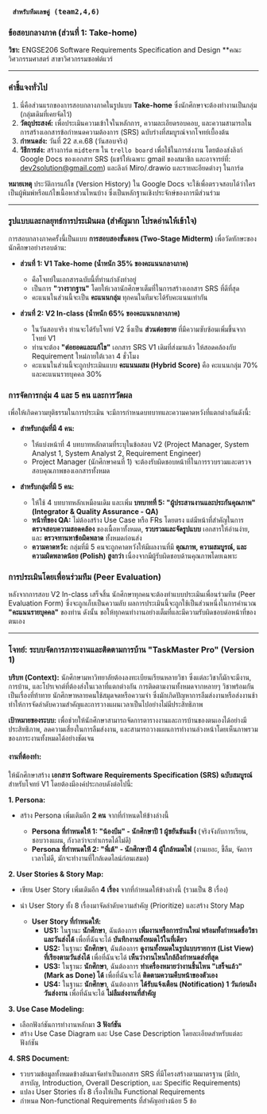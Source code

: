 ### **` สำหรับทีมเลขคู่ (team2,4,6)`**
### **ข้อสอบกลางภาค (ส่วนที่ 1: Take-home)**
**วิชา:** ENGSE206 Software Requirements Specification and Design
**คณะวิศวกรรมศาสตร์  สาขาวิศวกรรมซอฟต์แวร์

---

### **คำชี้แจงทั่วไป**
1.  นี่คือส่วนแรกของการสอบกลางภาคในรูปแบบ **Take-home** ซึ่งนักศึกษาจะต้องทำงานเป็นกลุ่ม (กลุ่มเดิมที่เคยจัดไว้)
2.  **วัตถุประสงค์:** เพื่อประเมินความเข้าใจในหลักการ, ความละเอียดรอบคอบ, และความสามารถในการสร้างเอกสารข้อกำหนดความต้องการ (SRS) ฉบับร่างที่สมบูรณ์จากโจทย์เบื้องต้น
3.  **กำหนดส่ง:** วันที่ 22 ส.ค.68 (วันสอบจริง)
4.  **วิธีการส่ง:** สร้างการ์ด `midterm` ใน `trello board` เพื่อใช้ในการส่งงาน 
โดยต้องส่งลิงก์ Google Docs ของเอกสาร SRS 
(แชร์ให้เฉพาะ gmail ของสมาชิก และอาจารย์ที่: dev2solution@gmail.com)
และลิงก์ Miro/.drawio และรายละอียดต่างๆ ในการ์ด
   
**หมายเหตุ**
   ประวัติการแก้ไข (Version History) ใน Google Docs จะใช้เพื่อตรวจสอบได้ว่าใครเป็นผู้พิมพ์หรือแก้ไขเนื้อหาส่วนไหนบ้าง ซึ่งเป็นหลักฐานเชิงประจักษ์ของการมีส่วนร่วม

---

### **รูปแบบและกลยุทธ์การประเมินผล (สำคัญมาก โปรดอ่านให้เข้าใจ)**

การสอบกลางภาคครั้งนี้เป็นแบบ **การสอบสองขั้นตอน (Two-Stage Midterm)** เพื่อวัดทักษะของนักศึกษาอย่างรอบด้าน:

* **ส่วนที่ 1: V1 Take-home (น้ำหนัก 35% ของคะแนนกลางภาค)**
    * คือโจทย์ในเอกสารฉบับนี้ที่ท่านกำลังทำอยู่
    * เป็นการ **"วางรากฐาน"** โดยให้เวลานักศึกษาเต็มที่ในการสร้างเอกสาร SRS ที่ดีที่สุด
    * คะแนนในส่วนนี้จะเป็น **คะแนนกลุ่ม** ทุกคนในทีมจะได้รับคะแนนเท่ากัน

* **ส่วนที่ 2: V2 In-class (น้ำหนัก 65% ของคะแนนกลางภาค)**
    * ในวันสอบจริง ท่านจะได้รับโจทย์ V2 ซึ่งเป็น **ส่วนต่อขยาย** ที่มีความซับซ้อนเพิ่มขึ้นจากโจทย์ V1
    * ท่านจะต้อง **"ต่อยอดและแก้ไข"** เอกสาร SRS V1 เดิมที่ส่งมาแล้ว ให้สอดคล้องกับ Requirement ใหม่ภายใต้เวลา 4 ชั่วโมง
    * คะแนนในส่วนนี้จะถูกประเมินแบบ **คะแนนผสม (Hybrid Score)** คือ คะแนนกลุ่ม 70% และคะแนนรายบุคคล 30%

### **การจัดการกลุ่ม 4 และ 5 คน และการวัดผล**

เพื่อให้เกิดความยุติธรรมในการประเมิน จะมีการกำหนดบทบาทและความคาดหวังที่แตกต่างกันดังนี้:

* **สำหรับกลุ่มที่มี 4 คน:**
    * ให้แบ่งหน้าที่ 4 บทบาทหลักตามที่ระบุในข้อสอบ V2 (Project Manager, System Analyst 1, System Analyst 2, Requirement Engineer)
    * Project Manager (นักศึกษาคนที่ 1) จะต้องรับผิดชอบหน้าที่ในการรวบรวมและตรวจสอบคุณภาพของเอกสารทั้งหมด

* **สำหรับกลุ่มที่มี 5 คน:**
    * ให้ใช้ 4 บทบาทหลักเหมือนเดิม และเพิ่ม **บทบาทที่ 5: "ผู้ประสานงานและประกันคุณภาพ" (Integrator & Quality Assurance - QA)**
    * **หน้าที่ของ QA:** ไม่ต้องสร้าง Use Case หรือ FRs โดยตรง แต่มีหน้าที่สำคัญในการ **ตรวจสอบความสอดคล้อง** ของเนื้อหาทั้งหมด, **รวบรวมและจัดรูปแบบ** เอกสารให้อ่านง่าย, และ **ตรวจทานหาข้อผิดพลาด** ทั้งหมดก่อนส่ง
    * **ความคาดหวัง:** กลุ่มที่มี 5 คนจะถูกคาดหวังให้มีผลงานที่มี **คุณภาพ, ความสมบูรณ์, และความผิดพลาดน้อย (Polish) สูงกว่า** เนื่องจากมีผู้รับผิดชอบด้านคุณภาพโดยเฉพาะ

### **การประเมินโดยเพื่อนร่วมทีม (Peer Evaluation)**

หลังจากการสอบ V2 In-class เสร็จสิ้น นักศึกษาทุกคนจะต้องทำแบบประเมินเพื่อนร่วมทีม (Peer Evaluation Form) ซึ่งจะถูกเก็บเป็นความลับ ผลการประเมินนี้จะถูกใช้เป็นส่วนหนึ่งในการคำนวณ **"คะแนนรายบุคคล"** ของท่าน ดังนั้น ขอให้ทุกคนทำงานอย่างเต็มที่และมีความรับผิดชอบต่อหน้าที่ของตนเอง

---

### **โจทย์: ระบบจัดการภาระงานและติดตามการบ้าน "TaskMaster Pro" (Version 1)**

**บริบท (Context):**
นักศึกษามหาวิทยาลัยต้องลงทะเบียนเรียนหลายวิชา ซึ่งแต่ละวิชาก็มักจะมีงาน, การบ้าน, และโปรเจกต์ที่ต้องส่งในเวลาที่แตกต่างกัน การติดตามงานทั้งหมดจากหลายๆ วิชาพร้อมกันเป็นเรื่องที่ท้าทาย นักศึกษาหลายคนใช้สมุดจดหรือความจำ ซึ่งมักเกิดปัญหาการลืมส่งงานหรือส่งงานช้า ทำให้การจัดลำดับความสำคัญและการวางแผนเวลาเป็นไปอย่างไม่มีประสิทธิภาพ

**เป้าหมายของระบบ:**
เพื่อช่วยให้นักศึกษาสามารถจัดการตารางงานและการบ้านของตนเองได้อย่างมีประสิทธิภาพ, ลดความเสี่ยงในการลืมส่งงาน, และสามารถวางแผนการทำงานล่วงหน้าโดยเห็นภาพรวมของภาระงานทั้งหมดได้อย่างชัดเจน

#### **งานที่ต้องทำ:**
ให้นักศึกษาสร้าง **เอกสาร Software Requirements Specification (SRS) ฉบับสมบูรณ์** สำหรับโจทย์ V1 โดยต้องมีองค์ประกอบดังต่อไปนี้:

**1. Persona:**
* สร้าง Persona เพิ่มเติมอีก **2 คน** จากที่กำหนดให้ข้างล่างนี้

    * **Persona ที่กำหนดให้ 1: "น้องบีม" - นักศึกษาปี 1 ผู้ขยันขันแข็ง** (จริงจังกับการเรียน, ชอบวางแผน, กังวลว่าจะทำเกรดได้ไม่ดี)
    * **Persona ที่กำหนดให้ 2: "พี่เต้" - นักศึกษาปี 4 ผู้ใกล้หมดไฟ** (งานเยอะ, ขี้ลืม, จัดการเวลาไม่ดี, มักจะทำงานที่ใกล้เดดไลน์ก่อนเสมอ)

**2. User Stories & Story Map:**
* เขียน User Story เพิ่มเติมอีก **4 เรื่อง** จากที่กำหนดให้ข้างล่างนี้ (รวมเป็น 8 เรื่อง)
* นำ User Story ทั้ง 8 เรื่องมาจัดลำดับความสำคัญ (Prioritize) และสร้าง Story Map

    * **User Story ที่กำหนดให้:**
        * **US1:** ในฐานะ **นักศึกษา**, ฉันต้องการ **เพิ่มงานหรือการบ้านใหม่ พร้อมทั้งกำหนดชื่อวิชาและวันส่งได้** เพื่อที่ฉันจะได้ **บันทึกงานทั้งหมดไว้ในที่เดียว**
        * **US2:** ในฐานะ **นักศึกษา**, ฉันต้องการ **ดูงานทั้งหมดในรูปแบบรายการ (List View) ที่เรียงตามวันส่งได้** เพื่อที่ฉันจะได้ **เห็นว่างานไหนใกล้ถึงกำหนดส่งที่สุด**
        * **US3:** ในฐานะ **นักศึกษา**, ฉันต้องการ **ทำเครื่องหมายว่างานชิ้นไหน "เสร็จแล้ว" (Mark as Done) ได้** เพื่อที่ฉันจะได้ **ติดตามความคืบหน้าของตัวเอง**
        * **US4:** ในฐานะ **นักศึกษา**, ฉันต้องการ **ได้รับแจ้งเตือน (Notification) 1 วันก่อนถึงวันส่งงาน** เพื่อที่ฉันจะได้ **ไม่ลืมส่งงานที่สำคัญ**

**3. Use Case Modeling:**
* เลือกฟังก์ชันการทำงานหลักมา **3 ฟังก์ชัน**
* สร้าง Use Case Diagram และ Use Case Description โดยละเอียดสำหรับแต่ละฟังก์ชัน

**4. SRS Document:**
* รวบรวมข้อมูลทั้งหมดข้างต้นมาจัดทำเป็นเอกสาร SRS ที่มีโครงสร้างตามมาตรฐาน (มีปก, สารบัญ, Introduction, Overall Description, และ Specific Requirements)
* แปลง User Stories ทั้ง 8 เรื่องให้เป็น Functional Requirements
* กำหนด Non-functional Requirements ที่สำคัญอย่างน้อย 5 ข้อ